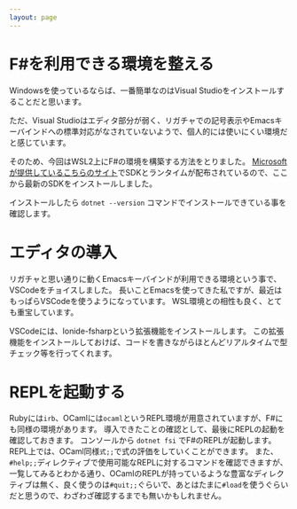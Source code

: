 ```yaml
---
layout: page
---
```


# F#を利用できる環境を整える

Windowsを使っているならば、一番簡単なのはVisual Studioをインストールすることだと思います。

ただ、Visual Studioはエディタ部分が弱く、リガチャでの記号表示やEmacsキーバインドへの標準対応がなされていないようで、個人的には使いにくい環境だと感じています。

そのため、今回はWSL2上にF#の環境を構築する方法をとりました。
[Microsoftが提供しているこちらのサイト](https://dotnet.microsoft.com/download/dotnet)でSDKとランタイムが配布されているので、ここから最新のSDKをインストールしました。

インストールしたら `dotnet --version` コマンドでインストールできている事を確認します。

# エディタの導入

リガチャと思い通りに動くEmacsキーバインドが利用できる環境という事で、VSCodeをチョイスしました。
長いことEmacsを使ってきた私ですが、最近はもっぱらVSCodeを使うようになっています。
WSL環境との相性も良く、とても重宝しています。

VSCodeには、Ionide-fsharpという拡張機能をインストールします。
この拡張機能をインストールしておけば、コードを書きながらほとんどリアルタイムで型チェック等を行ってくれます。

# REPLを起動する

Rubyには`irb`、OCamlには`ocaml`というREPL環境が用意されていますが、F#にも同様の環境があります。
導入できたことの確認として、最後にREPLの起動を確認しておきます。
コンソールから `dotnet fsi` でF#のREPLが起動します。
REPL上では、OCaml同様`式;;`で式の評価をしていくことができます。
また、`#help;;`ディレクティブで使用可能なREPLに対するコマンドを確認できますが、一覧してみるとわかる通り、OCamlのREPLが持っているような豊富なディレクティブは無く、良く使うのは`#quit;;`ぐらいで、あとはたまに`#load`を使うぐらいだと思うので、わざわざ確認するまでも無いかもしれません。
